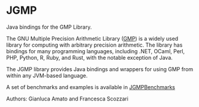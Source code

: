 # JGMP
Java bindings for the GMP Library.

The GNU Multiple Precision Arithmetic Library ([GMP](https://gmplib.org/)) is a widely used
library for computing with arbitrary precision arithmetic. The library has
bindings for many programming languages, including .NET, OCaml, Perl,
PHP, Python, R, Ruby, and Rust, with the notable exception of Java.

The JGMP library provides Java bindings and wrappers for using GMP from
within any JVM-based language.

A set of benchmarks and examples is available in [JGMPBenchmarks](https://github.com/jandom-devel/JGMPBenchmarks)

Authors:
Gianluca Amato and Francesca Scozzari

